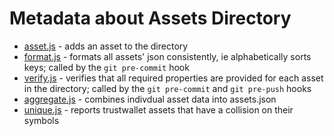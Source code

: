 # Metadata about Assets Directory #

- [asset.js](asset.js) - adds an asset to the directory
- [format.js](format.js) - formats all assets' json consistently, ie alphabetically sorts keys; called by the `git pre-commit` hook
- [verify.js](verify.js) - verifies that all required properties are provided for each asset in the directory; called by the `git pre-commit` and `git pre-push` hooks
- [aggregate.js](aggregate.js) - combines indivdual asset data into assets.json
- [unique.js](unique.js) - reports trustwallet assets that have a collision on their symbols
